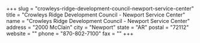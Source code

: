 +++
slug = "crowleys-ridge-development-council-newport-service-center"
title = "Crowleys Ridge Development Council - Newport Service Center"
name = "Crowleys Ridge Development Council - Newport Service Center"
address = "2000 McClain"
city = "Newport"
state = "AR"
postal = "72112"
website = ""
phone = "870-802-7100"
fax = ""
+++
